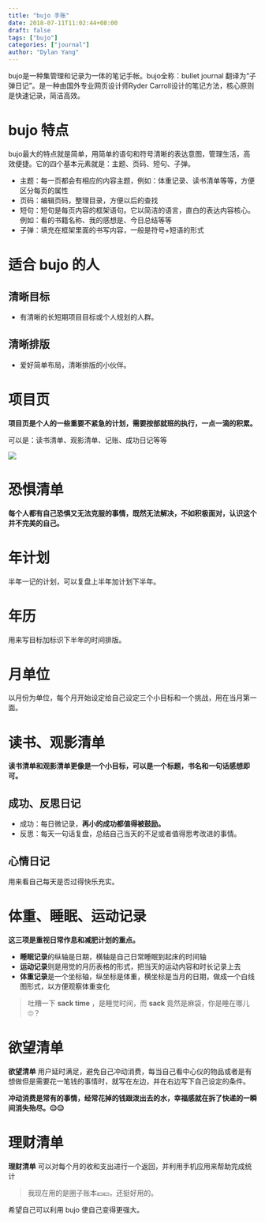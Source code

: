 ```yaml
---
title: "bujo 手账"
date: 2018-07-11T11:02:44+08:00
draft: false
tags: ["bujo"]
categories: ["journal"]
author: "Dylan Yang"
---
```


bujo是一种集管理和记录为一体的笔记手帐。bujo全称：bullet journal 翻译为“子弹日记”。是一种由国外专业网页设计师Ryder Carroll设计的笔记方法，核心原则是快速记录，简洁高效。

<!--more-->

# bujo 特点

bujo最大的特点就是简单，用简单的语句和符号清晰的表达意图，管理生活，高效便捷。它的四个基本元素就是：主题、页码、短句、子弹。

- 主题：每一页都会有相应的内容主题，例如：体重记录、读书清单等等，方便区分每页的属性
- 页码：编辑页码，整理目录，方便以后的查找
- 短句：短句是每页内容的框架语句。它以简洁的语言，直白的表达内容核心。例如：看的书籍名称、我的感想是、今日总结等等
- 子弹：填充在框架里面的书写内容，一般是符号+短语的形式

# 适合 bujo 的人

## 清晰目标

- 有清晰的长短期项目目标或个人规划的人群。

## 清晰排版

- 爱好简单布局，清晰排版的小伙伴。


# 项目页

**项目页是个人的一些重要不紧急的计划，需要按部就班的执行，一点一滴的积累。**

可以是：读书清单、观影清单、记账、成功日记等等

![](/images/项目bujo.png)

# 恐惧清单

**每个人都有自己恐惧又无法克服的事情，既然无法解决，不如积极面对，认识这个并不完美的自己。**

# 年计划

半年一记的计划，可以复盘上半年加计划下半年。

# 年历

用来写目标加标识下半年的时间排版。

# 月单位

以月份为单位，每个月开始设定给自己设定三个小目标和一个挑战，用在当月第一面。

# 读书、观影清单

**读书清单和观影清单更像是一个小目标，可以是一个标题，书名和一句话感想即可。**

## 成功、反思日记

- 成功：每日微记录，**再小的成功都值得被鼓励。**
- 反思：每天一句话复盘，总结自己当天的不足或者值得思考改进的事情。

## 心情日记

用来看自己每天是否过得快乐充实。

# 体重、睡眠、运动记录

**这三项是重视日常作息和减肥计划的重点。**

- **睡眠记录**的纵轴是日期，横轴是自己日常睡眠到起床的时间轴
- **运动记录**则是用觉的月历表格的形式，把当天的运动内容和时长记录上去
- **体重记录**是一个坐标轴，纵坐标是体重，横坐标是当月的日期，做成一个白线图形式，以方便观察体重变化

> 吐糟一下 **sack time** ，是睡觉时间，而 **sack** 竟然是麻袋，你是睡在哪儿🙄？

# 欲望清单

**欲望清单** 用户延时满足，避免自己冲动消费，每当自己看中心仪的物品或者是有想做但是需要花一笔钱的事情时，就写在左边，并在右边写下自己设定的条件。

**冲动消费是常有的事情，经常花掉的钱跟泼出去的水，幸福感就在拆了快递的一瞬间消失殆尽。😑😑**

# 理财清单

**理财清单** 可以对每个月的收和支出进行一个返回，并利用手机应用来帮助完成统计

> 我现在用的是圈子账本💵💵，还挺好用的。

希望自己可以利用 bujo 使自己变得更强大。